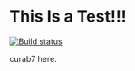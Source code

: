 # This Is a Test!!!

[![Build status](https://ci.appveyor.com/api/projects/status/ifa66b4i31r7rq7l/branch/master?svg=true)](https://ci.appveyor.com/project/linwe2012/testproj/branch/master)

curab7 here.
